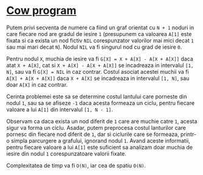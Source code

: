 # [Cow program](https://vjudge.net/problem/CodeForces-284D)

Putem privi secventa de numere ca fiind un graf orientat cu `N + 1` noduri in
care fiecare nod are gradul de iesire `1` (presupunem ca valoarea `A[1]` este
fixata si ca exista un nod fictiv `NIL` corespunzator valorilor mai mici decat
`1` sau mai mari decat `N`). Nodul `NIL` va fi singurul nod cu grad de iesire
`0`.

Pentru nodul `X`, muchia de iesire va fi `G[X] = X + A[X] - A[X + A[X]]` daca
atat `X + A[X]`, cat si `X + A[X] - A[X + A[X]]` se incadreaza in intervalul
`[1, N]`, sau va fi `G[X] = NIL` in caz contrar. Costul asociat acestei muchii
va fi `A[X] + A[X + A[X]]` daca `X + A[X]` se incadreaza in intervalul `[1, N]`,
sau doar `A[X]` in caz contrar.

Cerinta problemei este sa se determine costul lantului care porneste din nodul
`1`, sau sa se afiseze `-1` daca acesta formeaza un ciclu, pentru fiecare
valoare a lui `A[1]` din intervalul `[1, N - 1]`.

Observam ca daca exista un nod diferit de `1` care are muchie catre `1`, acesta
sigur va forma un ciclu. Asadar, putem preprocesa costul lanturilor care pornesc
din fiecare nod diferit de `1`, dar si ciclurile care se formeaza, printr-o
simpla parcurgere a grafului, ignorand nodul `1`. Avand aceste informatii,
pentru fiecare valoare a lui `A[1]` este suficient sa analizam doar muchia de
iesire din nodul `1` corespunzatoare valorii fixate.

Complexitatea de timp va fi `O(N)`, iar cea de spatiu `O(N)`.
